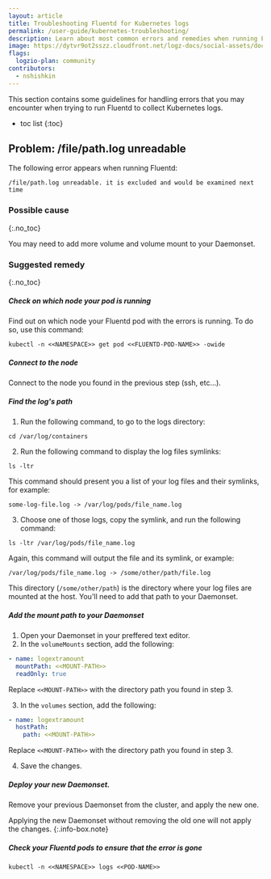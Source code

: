 ```yaml
---
layout: article
title: Troubleshooting Fluentd for Kubernetes logs
permalink: /user-guide/kubernetes-troubleshooting/
description: Learn about most common errors and remedies when running Fluentd for Kubernetes logs
image: https://dytvr9ot2sszz.cloudfront.net/logz-docs/social-assets/docs-social.jpg
flags:
  logzio-plan: community
contributors:
  - nshishkin
---
```


This section contains some guidelines for handling errors that you may encounter when trying to run Fluentd to collect Kubernetes logs.

* toc list
{:toc}

## Problem: /file/path.log unreadable

The following error appears when running Fluentd:

```shell
/file/path.log unreadable. it is excluded and would be examined next time
```

### Possible cause
{:.no_toc}

You may need to add more volume and volume mount to your Daemonset.

### Suggested remedy
{:.no_toc}

<div class="tasklist">


##### Check on which node your pod is running

Find out on which node your Fluentd pod with the errors is running. To do so, use this command:

```shell
kubectl -n <<NAMESPACE>> get pod <<FLUENTD-POD-NAME>> -owide
```
  
##### Connect to the node

Connect to the node you found in the previous step (ssh, etc...).

##### Find the log's path

1. Run the following command, to go to the logs directory:

```shell
cd /var/log/containers
```

2. Run the following command to display the log files symlinks:

```shell
ls -ltr
```

This command should present you a list of your log files and their symlinks, for example:

```shell
some-log-file.log -> /var/log/pods/file_name.log
```

3. Choose one of those logs, copy the symlink, and run the following command:

```shell
ls -ltr /var/log/pods/file_name.log
```

Again, this command will output the file and its symlink, or example:

```shell
/var/log/pods/file_name.log -> /some/other/path/file.log
```

This directory (`/some/other/path`) is the directory where your log files are mounted at the host. You'll need to add that path to your Daemonset.

##### Add the mount path to your Daemonset

1. Open your Daemonset in your preffered text editor.
2. In the `volumeMounts` section, add the following:

```yaml
- name: logextramount
  mountPath: <<MOUNT-PATH>>
  readOnly: true
```

Replace `<<MOUNT-PATH>>` with the directory path you found in step 3.

3. In the `volumes` section, add the following:

```yaml
- name: logextramount
  hostPath:
    path: <<MOUNT-PATH>>
```

Replace `<<MOUNT-PATH>>` with the directory path you found in step 3.

4. Save the changes.

##### Deploy your new Daemonset.

Remove your previous Daemonset from the cluster, and apply the new one.

<!-- info-box-start:info -->
Applying the new Daemonset without removing the old one will not apply the changes.
{:.info-box.note}
<!-- info-box-end -->



##### Check your Fluentd pods to ensure that the error is gone

```shell
kubectl -n <<NAMESPACE>> logs <<POD-NAME>>
```
